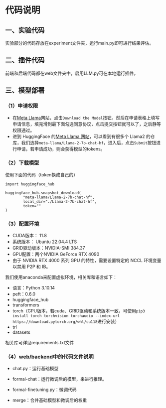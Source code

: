 # 代码说明

## 一、实验代码
实验部分的代码存放在experiment文件夹，运行main.py即可进行结果评估。

## 二、插件代码
前端和后端代码都在web文件夹中，启用LLM.py可在本地运行插件。

## 三、模型部署

### （1）申请权限

- 在[Meta Llama](https://llama.meta.com/)网站，点击`Download the Model`按钮。然后在申请表格上填写申请信息，填完滑到最下面勾选同意协议，点击提交按钮就可以了，之后静等权限通过。
- 进到 HuggingFace 的[Meta Llama 网站](https://huggingface.co/meta-llama)，可以看到有很多个 Llama2 的仓库，我们选择`meta-llama/Llama-2-7b-chat-hf`，进入后，点击`Submit`按钮进行申请，若申请成功，则会获得模型的tokens。

### （2）下载模型

使用下面的代码（token换成自己的）

```
import huggingface_hub

huggingface_hub.snapshot_download(
        "meta-llama/Llama-2-7b-chat-hf",
        local_dir="./Llama-2-7b-chat-hf",
        token=""
)
```

### （3）配置环境

- CUDA版本： 11.8
- 系统版本： Ubuntu 22.04.4 LTS
- GRID驱动版本：NVIDIA-SMI 384.37
- GPU配置：两个NVIDIA GeForce RTX 4090
- 由于 NVIDIA RTX 4000 系列 GPU 的特性，需要设置特定的 NCCL 环境变量以禁用 P2P 和 IB。

我们使用anaconda来配置虚拟环境，相关库和语言如下：

- 语言：Python 3.10.14
- peft：0.6.0
- huggingface_hub
- transformers
- torch（GPU版本，若cuda、GRID驱动和系统版本一致，可使用`pip3 install torch torchvision torchaudio --index-url https://download.pytorch.org/whl/cu118`进行安装）
- trl
- datasets

相关库可详见requirements.txt文件

### （4）web/backend中的代码文件说明

- chat.py：运行基础模型

- formal-chat：运行微调后的模型，来进行推理。
- formal-finetuning.py：微调代码
- merge：合并基础模型和微调后的权重



### 

